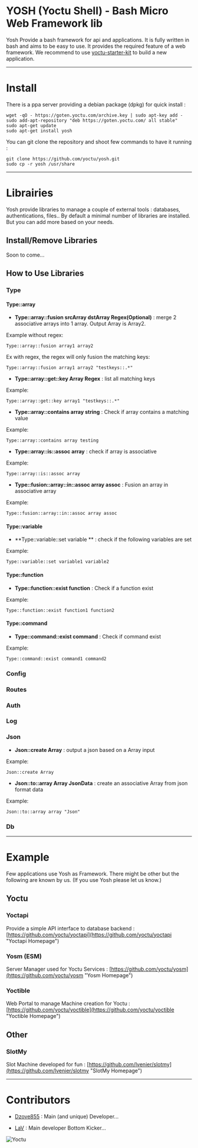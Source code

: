 # YOSH (Yoctu Shell) - Bash Micro Web Framework lib

Yosh Provide a bash framework for api and applications.
It is fully written in bash and aims to be easy to use. It provides the required feature of a web framework.
We recommend to use [yoctu-starter-kit](https://github.com/yoctu/yoctu-starter-kit) to build a new application.

---

# Install

There is a ppa server providing a debian package (dpkg) for quick install :
```
wget -qO - https://goten.yoctu.com/archive.key | sudo apt-key add -
sudo add-apt-repository "deb https://goten.yoctu.com/ all stable"
sudo apt-get update
sudo apt-get install yosh
```

You can git clone the repository and shoot few commands to have it running :

```
git clone https://github.com/yoctu/yosh.git
sudo cp -r yosh /usr/share
```

---



# Librairies

Yosh provide libraries to manage a couple of external tools : databases, authentications, files..
By default a minimal number of libraries are installed. But you can add more based on your needs.

## Install/Remove Libraries

Soon to come...

## How to Use Libraries 

### Type

#### Type::array
- **Type::array::fusion srcArray dstArray Regex(Optional)** : merge 2 associative arrays into 1 array. Output Array is Array2.

Example without regex:
```
Type::array::fusion array1 array2
```

Ex with regex, the regex will only fusion the matching keys: 
```
Type::array::fusion array1 array2 "testkeys::.*"
```
- **Type::array::get::key Array Regex** : list all matching keys

Example:
```
Type::array::get::key array1 "testkeys::.*"
```
- **Type::array::contains array string** : Check if array contains a matching value

Example:
```
Type::array::contains array testing
```
- **Type::array::is::assoc array** : check if array is associative

Example:
```
Type::array::is::assoc array
```
- **Type::fusion::array::in::assoc array assoc** : Fusion an array in associative array

Example:
```
Type::fusion::array::in::assoc array assoc
```
#### Type::variable
- **Type::variable::set variable ** : check if the following variables are set 

Example:
```
Type::variable::set variable1 variable2
```
#### Type::function
- **Type::function::exist function** : Check if a function exist

Example:
```
Type::function::exist function1 function2
```
#### Type::command
- **Type::command::exist command** : Check if command exist

Example:
```
Type::command::exist command1 command2
```
### Config

### Routes

### Auth

### Log

### Json
- **Json::create Array** : output a json based on a Array input

Example:
```
Json::create Array
```
- **Json::to::array Array JsonData** : create an associative Array from json format data 

Example:
```
Json::to::array array "Json"
```

### Db

---


# Example

Few applications use Yosh as Framework. There might be other but the following are known by us. 
(If you use Yosh please let us know.)

## Yoctu

### Yoctapi
Provide a simple API interface to database backend :
[https://github.com/yoctu/yoctapi](https://github.com/yoctu/yoctapi "Yoctapi Homepage")

### Yosm (ESM)
Server Manager used for Yoctu Services :
[https://github.com/yoctu/yosm](https://github.com/yoctu/yosm "Yosm Homepage")

### Yoctible
Web Portal to manage Machine creation for Yoctu :
[https://github.com/yoctu/yoctible](https://github.com/yoctu/yoctible "Yoctible Homepage")

## Other

### SlotMy
Slot Machine developed for fun :
[https://github.com/lvenier/slotmy](https://github.com/lvenier/slotmy "SlotMy Homepage")

---


# Contributors

- [Dzove855](https://github.com/dzove855 "Dzove855 Homepage") : Main (and unique) Developer...

- [LaV](https://github.com/lvenier "LaV Homepage") : Main developer Bottom Kicker...


![Yoctu](https://www.yoctu.com/wp-content/themes/yoctu/images/logo.svg "Yoctu")
